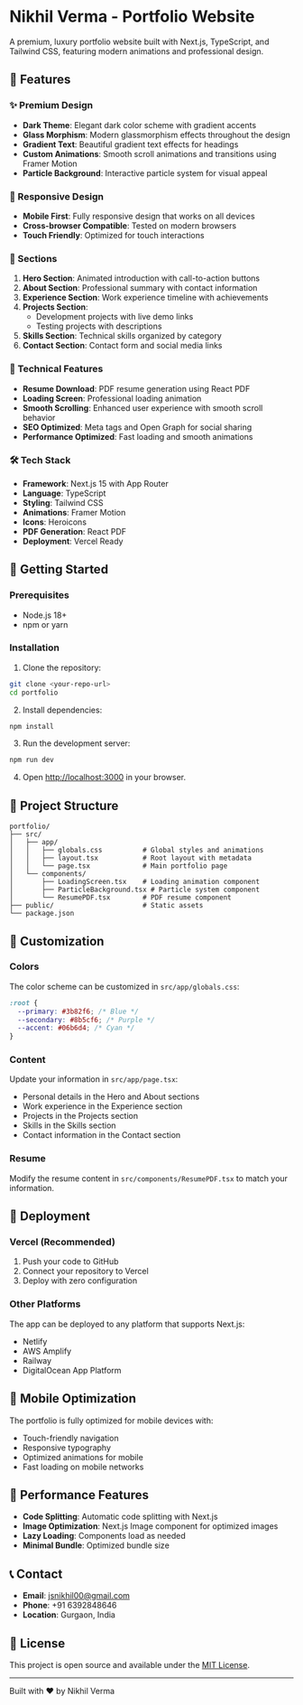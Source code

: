# Nikhil Verma - Portfolio Website

A premium, luxury portfolio website built with Next.js, TypeScript, and Tailwind CSS, featuring modern animations and professional design.

## 🚀 Features

### ✨ Premium Design

- **Dark Theme**: Elegant dark color scheme with gradient accents
- **Glass Morphism**: Modern glassmorphism effects throughout the design
- **Gradient Text**: Beautiful gradient text effects for headings
- **Custom Animations**: Smooth scroll animations and transitions using Framer Motion
- **Particle Background**: Interactive particle system for visual appeal

### 📱 Responsive Design

- **Mobile First**: Fully responsive design that works on all devices
- **Cross-browser Compatible**: Tested on modern browsers
- **Touch Friendly**: Optimized for touch interactions

### 🎨 Sections

1. **Hero Section**: Animated introduction with call-to-action buttons
2. **About Section**: Professional summary with contact information
3. **Experience Section**: Work experience timeline with achievements
4. **Projects Section**:
   - Development projects with live demo links
   - Testing projects with descriptions
5. **Skills Section**: Technical skills organized by category
6. **Contact Section**: Contact form and social media links

### 🔧 Technical Features

- **Resume Download**: PDF resume generation using React PDF
- **Loading Screen**: Professional loading animation
- **Smooth Scrolling**: Enhanced user experience with smooth scroll behavior
- **SEO Optimized**: Meta tags and Open Graph for social sharing
- **Performance Optimized**: Fast loading and smooth animations

### 🛠️ Tech Stack

- **Framework**: Next.js 15 with App Router
- **Language**: TypeScript
- **Styling**: Tailwind CSS
- **Animations**: Framer Motion
- **Icons**: Heroicons
- **PDF Generation**: React PDF
- **Deployment**: Vercel Ready

## 🚀 Getting Started

### Prerequisites

- Node.js 18+
- npm or yarn

### Installation

1. Clone the repository:

```bash
git clone <your-repo-url>
cd portfolio
```

2. Install dependencies:

```bash
npm install
```

3. Run the development server:

```bash
npm run dev
```

4. Open [http://localhost:3000](http://localhost:3000) in your browser.

## 📁 Project Structure

```
portfolio/
├── src/
│   ├── app/
│   │   ├── globals.css          # Global styles and animations
│   │   ├── layout.tsx           # Root layout with metadata
│   │   └── page.tsx             # Main portfolio page
│   └── components/
│       ├── LoadingScreen.tsx    # Loading animation component
│       ├── ParticleBackground.tsx # Particle system component
│       └── ResumePDF.tsx        # PDF resume component
├── public/                      # Static assets
└── package.json
```

## 🎨 Customization

### Colors

The color scheme can be customized in `src/app/globals.css`:

```css
:root {
  --primary: #3b82f6; /* Blue */
  --secondary: #8b5cf6; /* Purple */
  --accent: #06b6d4; /* Cyan */
}
```

### Content

Update your information in `src/app/page.tsx`:

- Personal details in the Hero and About sections
- Work experience in the Experience section
- Projects in the Projects section
- Skills in the Skills section
- Contact information in the Contact section

### Resume

Modify the resume content in `src/components/ResumePDF.tsx` to match your information.

## 🚀 Deployment

### Vercel (Recommended)

1. Push your code to GitHub
2. Connect your repository to Vercel
3. Deploy with zero configuration

### Other Platforms

The app can be deployed to any platform that supports Next.js:

- Netlify
- AWS Amplify
- Railway
- DigitalOcean App Platform

## 📱 Mobile Optimization

The portfolio is fully optimized for mobile devices with:

- Touch-friendly navigation
- Responsive typography
- Optimized animations for mobile
- Fast loading on mobile networks

## 🔧 Performance Features

- **Code Splitting**: Automatic code splitting with Next.js
- **Image Optimization**: Next.js Image component for optimized images
- **Lazy Loading**: Components load as needed
- **Minimal Bundle**: Optimized bundle size

## 📞 Contact

- **Email**: jsnikhil00@gmail.com
- **Phone**: +91 6392848646
- **Location**: Gurgaon, India

## 📄 License

This project is open source and available under the [MIT License](LICENSE).

---

Built with ❤️ by Nikhil Verma
